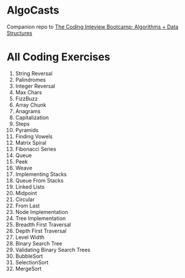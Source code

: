 # AlgoCasts

Companion repo to [The Coding Inteview Bootcamp: Algorithms + Data Structures](https://www.udemy.com/course/coding-interview-bootcamp-algorithms-and-data-structure/)

# All Coding Exercises
1. String Reversal
2. Palindromes
3. Integer Reversal
4. Max Chars
5. FizzBuzz
6. Array Chunk
7. Anagrams
8. Capitalization
9. Steps
10. Pyramids
11. Finding Vowels
12. Matrix Spiral
13. Fibonacci Series
14. Queue
15. Peek
16. Weave
17. Implementing Stacks
18. Queue From Stacks
19. Linked Lists
20. Midpoint
21. Circular
22. From Last
23. Node Implementation
24. Tree Implementation
25. Breadth First Traversal
26. Depth First Traversal
27. Level Width
28. Binary Search Tree
29. Validating Binary Search Trees
30. BubbleSort
31. SelectionSort
32. MergeSort
